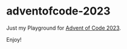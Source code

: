# adventofcode-2023

Just my Playground for [Advent of Code 2023](https://adventofcode.com/2023).

Enjoy!